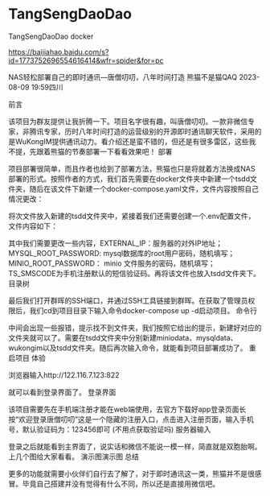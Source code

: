 # TangSengDaoDao
TangSengDaoDao docker 

https://baijiahao.baidu.com/s?id=1773752696554616414&wfr=spider&for=pc

NAS轻松部署自己的即时通讯—唐僧叨叨，八年时间打造
熊猫不是猫QAQ
2023-08-09 19:59四川
  

前言

该项目为群友提供让我折腾一下。项目名字很有趣，叫唐僧叨叨。一款非微信专家，非腾讯专家，历时八年时间打造的运营级别的开源即时通讯聊天软件，采用的是WuKongIM提供通讯动力。看介绍还是蛮不错的，但还是有很多雷区，这些我不提，先跟着熊猫的节奏部署一下看看效果吧！
部署

项目部署很简单，而且作者也给到了部署方法，熊猫也只是将就着方法换成NAS部署的形式。按照作者的方式，我们首先需要在docker文件夹中新建一个tsdd文件夹，随后在该文件下新建一个docker-compose.yaml文件，文件内容按照自己情况更改：

将次文件放入新建的tsdd文件夹中，紧接着我们还需要创建一个.env配置文件，文件内容如下：


其中我们需要更改一些内容，EXTERNAL_IP：服务器的对外IP地址；MYSQL_ROOT_PASSWORD: mysql数据库的root用户密码，随机填写；MINIO_ROOT_PASSWORD： minio 文件服务的密码，随机填写；TS_SMSCODE为手机注册默认的短信验证码。再将该文件也放入tsdd文件夹下。
目录树

最后我们打开群晖的SSH端口，并通过SSH工具链接到群晖。在获取了管理员权限后，我们cd到项目目录下输入命令docker-compose up -d启动项目。
命令行

中间会出现一些报错，提示找不到文件夹，我们按照它给出的提示，新建好对应的文件夹就可以了。需要在tsdd文件夹中分别新建miniodata、mysqldata、wukongim以及tsdd文件夹。随后再次输入命令，就能看到项目部署成功了。
重启项目
体验

浏览器输入http://122.116.7.123:822

就可以看到登录界面了。
登录界面

该项目需要先在手机端注册才能在web端使用，去官方下载好app登录页面长按“欢迎登录唐僧叨叨”这是一个隐藏的注册入口，点击进入注册页面，输入手机号，默认验证码为：123456即可 (不用点获取验证吗)
服务器输入

登录之后就能看到主界面了，说实话和微信不能说一模一样，简直就是双胞胎啊。上几个图给大家看看。
演示图演示图
总结

更多的功能就需要小伙伴们自行去了解了，对于即时通讯这一类，熊猫并不是很感冒。毕竟自己搭建并没有觉得有什么不同，所以还是直接用微信吧。
